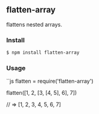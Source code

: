 ## flatten-array

flattens nested arrays.

### Install

```bash
$ npm install flatten-array
```

### Usage

``js
flatten = require('flatten-array')

flatten([1, 2, [3, [4, 5], 6], 7])

// => [1, 2, 3, 4, 5, 6, 7]
